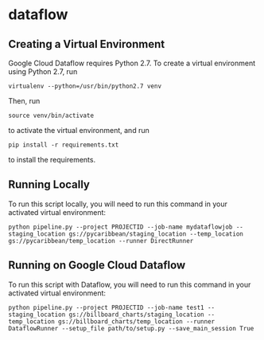 # dataflow

## Creating a Virtual Environment

Google Cloud Dataflow requires Python 2.7. To create a virtual environment using Python 2.7, run

```
virtualenv --python=/usr/bin/python2.7 venv
```

Then, run

```
source venv/bin/activate
```

to activate the virtual environment, and run

```
pip install -r requirements.txt
```

to install the requirements.

## Running Locally

To run this script locally, you will need to run this command in your activated virtual environment:

```
python pipeline.py --project PROJECTID --job-name mydataflowjob --staging_location gs://pycaribbean/staging_location --temp_location gs://pycaribbean/temp_location --runner DirectRunner
```

## Running on Google Cloud Dataflow

To run this script with Dataflow, you will need to run this command in your activated virtual environment:

```
python pipeline.py --project PROJECTID --job-name test1 --staging_location gs://billboard_charts/staging_location --temp_location gs://billboard_charts/temp_location --runner DataflowRunner --setup_file path/to/setup.py --save_main_session True
```
